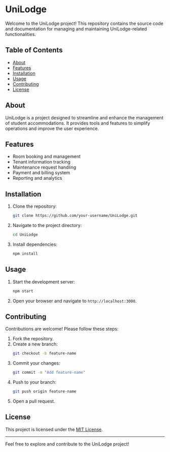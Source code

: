 # UniLodge

Welcome to the UniLodge project! This repository contains the source code and documentation for managing and maintaining UniLodge-related functionalities.

## Table of Contents

- [About](#about)
- [Features](#features)
- [Installation](#installation)
- [Usage](#usage)
- [Contributing](#contributing)
- [License](#license)

## About

UniLodge is a project designed to streamline and enhance the management of student accommodations. It provides tools and features to simplify operations and improve the user experience.

## Features

- Room booking and management
- Tenant information tracking
- Maintenance request handling
- Payment and billing system
- Reporting and analytics

## Installation

1. Clone the repository:
    ```bash
    git clone https://github.com/your-username/UniLodge.git
    ```
2. Navigate to the project directory:
    ```bash
    cd UniLodge
    ```
3. Install dependencies:
    ```bash
    npm install
    ```

## Usage

1. Start the development server:
    ```bash
    npm start
    ```
2. Open your browser and navigate to `http://localhost:3000`.

## Contributing

Contributions are welcome! Please follow these steps:

1. Fork the repository.
2. Create a new branch:
    ```bash
    git checkout -b feature-name
    ```
3. Commit your changes:
    ```bash
    git commit -m "Add feature-name"
    ```
4. Push to your branch:
    ```bash
    git push origin feature-name
    ```
5. Open a pull request.

## License

This project is licensed under the [MIT License](LICENSE).

---
Feel free to explore and contribute to the UniLodge project!
